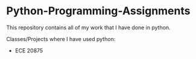 # Python-Programming-Assignments

This repository contains all of my work that I have done in python.

Classes/Projects where I have used python:
* ECE 20875


